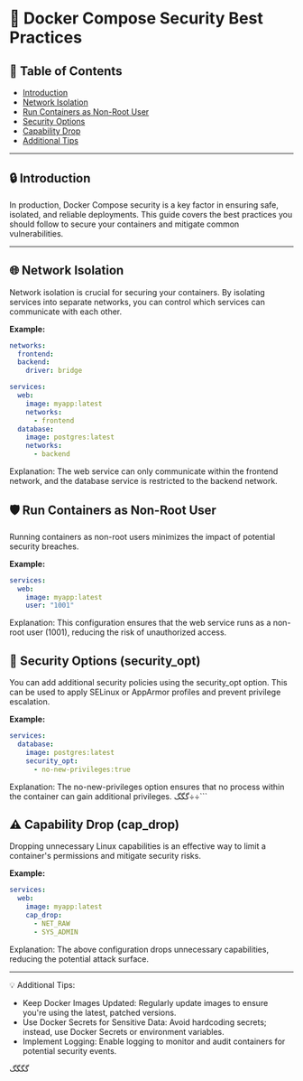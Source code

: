 # 🔐 Docker Compose Security Best Practices

## 🚀 Table of Contents
- [Introduction](#introduction)
- [Network Isolation](#network-isolation)
- [Run Containers as Non-Root User](#run-containers-as-non-root-user)
- [Security Options](#security-options)
- [Capability Drop](#capability-drop)
- [Additional Tips](#additional-tips)

---

## 🔒 Introduction
In production, Docker Compose security is a key factor in ensuring safe, isolated, and reliable deployments. This guide covers the best practices you should follow to secure your containers and mitigate common vulnerabilities.

---

## 🌐 Network Isolation
Network isolation is crucial for securing your containers. By isolating services into separate networks, you can control which services can communicate with each other.

**Example:**
```yaml
networks:
  frontend:
  backend:
    driver: bridge

services:
  web:
    image: myapp:latest
    networks:
      - frontend
  database:
    image: postgres:latest
    networks:
      - backend
```
Explanation: The web service can only communicate within the frontend network, and the database service is restricted to the backend network.

## 🛡️ Run Containers as Non-Root User
Running containers as non-root users minimizes the impact of potential security breaches.

**Example:**
```yaml
services:
  web:
    image: myapp:latest
    user: "1001"
```
Explanation: This configuration ensures that the web service runs as a non-root user (1001), reducing the risk of unauthorized access.

## 🔧 Security Options (security_opt)
You can add additional security policies using the security_opt option. This can be used to apply SELinux or AppArmor profiles and prevent privilege escalation.

**Example:**
```yaml
services:
  database:
    image: postgres:latest
    security_opt:
      - no-new-privileges:true
```
Explanation: The no-new-privileges option ensures that no process within the container can gain additional privileges.
گگگ÷÷```
## ⚠️ Capability Drop (cap_drop)
Dropping unnecessary Linux capabilities is an effective way to limit a container's permissions and mitigate security risks.

**Example:**
```yaml
services:
  web:
    image: myapp:latest
    cap_drop:
      - NET_RAW
      - SYS_ADMIN
```
Explanation: The above configuration drops unnecessary capabilities, reducing the potential attack surface.

------------------------------------------------------------------------------------------------------------------------------------------------------------------------

💡 Additional Tips:
- Keep Docker Images Updated: Regularly update images to ensure you're using the latest, patched versions.
- Use Docker Secrets for Sensitive Data: Avoid hardcoding secrets; instead, use Docker Secrets or environment variables.
- Implement Logging: Enable logging to monitor and audit containers for potential security events.

گگگگ
